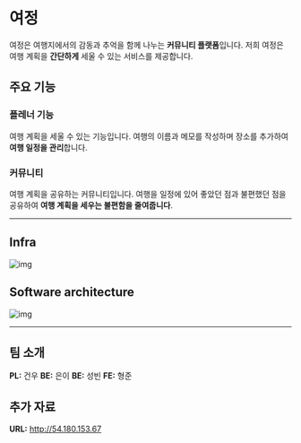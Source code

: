 # 여정

여정은 여행지에서의 감동과 추억을 함께 나누는 **커뮤니티 플랫폼**입니다.
저희 여정은 여행 계획을 **간단하게** 세울 수 있는 서비스를 제공합니다.

## 주요 기능
### 플레너 기능
여행 계획을 세울 수 있는 기능입니다.
여행의 이름과 메모를 작성하며 장소를 추가하여 **여행 일정을 관리**합니다.

### 커뮤니티
여행 계획을 공유하는 커뮤니티입니다.
여행을 일정에 있어 좋았던 점과 불편했던 점을 공유하여 **여행 계획을 세우는 불편함을 줄여줍니다**.

---

## Infra
![img](#.png)

## Software architecture
![img](#.png)

---

## 팀 소개
**PL:** 건우
**BE:** 은이
**BE:** 성빈
**FE:** 형준

## 추가 자료
**URL:** http://54.180.153.67
